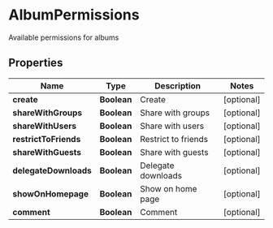 

# AlbumPermissions

Available permissions for albums

## Properties

| Name | Type | Description | Notes |
|------------ | ------------- | ------------- | -------------|
|**create** | **Boolean** | Create |  [optional] |
|**shareWithGroups** | **Boolean** | Share with groups |  [optional] |
|**shareWithUsers** | **Boolean** | Share with users |  [optional] |
|**restrictToFriends** | **Boolean** | Restrict to friends |  [optional] |
|**shareWithGuests** | **Boolean** | Share with guests |  [optional] |
|**delegateDownloads** | **Boolean** | Delegate downloads |  [optional] |
|**showOnHomepage** | **Boolean** | Show on home page |  [optional] |
|**comment** | **Boolean** | Comment |  [optional] |



